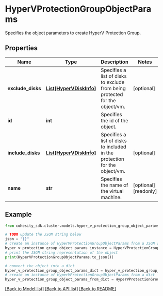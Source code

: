 # HyperVProtectionGroupObjectParams

Specifies the object parameters to create HyperV Protection Group.

## Properties

Name | Type | Description | Notes
------------ | ------------- | ------------- | -------------
**exclude_disks** | [**List[HyperVDiskInfo]**](HyperVDiskInfo.md) | Specifies a list of disks to exclude from being protected for the object/vm. | [optional] 
**id** | **int** | Specifies the id of the object. | 
**include_disks** | [**List[HyperVDiskInfo]**](HyperVDiskInfo.md) | Specifies a list of disks to included in the protection for the object/vm. | [optional] 
**name** | **str** | Specifies the name of the virtual machine. | [optional] [readonly] 

## Example

```python
from cohesity_sdk.cluster.models.hyper_v_protection_group_object_params import HyperVProtectionGroupObjectParams

# TODO update the JSON string below
json = "{}"
# create an instance of HyperVProtectionGroupObjectParams from a JSON string
hyper_v_protection_group_object_params_instance = HyperVProtectionGroupObjectParams.from_json(json)
# print the JSON string representation of the object
print(HyperVProtectionGroupObjectParams.to_json())

# convert the object into a dict
hyper_v_protection_group_object_params_dict = hyper_v_protection_group_object_params_instance.to_dict()
# create an instance of HyperVProtectionGroupObjectParams from a dict
hyper_v_protection_group_object_params_from_dict = HyperVProtectionGroupObjectParams.from_dict(hyper_v_protection_group_object_params_dict)
```
[[Back to Model list]](../README.md#documentation-for-models) [[Back to API list]](../README.md#documentation-for-api-endpoints) [[Back to README]](../README.md)


